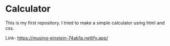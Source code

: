 # Calculator

This is my first repository. I tried to make a simple calculator using html and css.

Link- https://musing-einstein-74ab1a.netlify.app/
